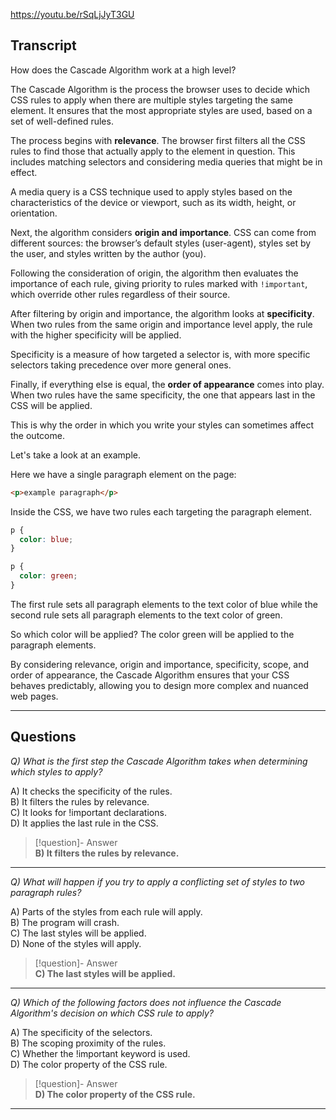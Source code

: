 https://youtu.be/rSqLjJyT3GU

## Transcript
How does the Cascade Algorithm work at a high level?

The Cascade Algorithm is the process the browser uses to decide which CSS rules to apply when there are multiple styles targeting the same element. It ensures that the most appropriate styles are used, based on a set of well-defined rules.

The process begins with **relevance**. The browser first filters all the CSS rules to find those that actually apply to the element in question. This includes matching selectors and considering media queries that might be in effect.

A media query is a CSS technique used to apply styles based on the characteristics of the device or viewport, such as its width, height, or orientation.

Next, the algorithm considers **origin and importance**. CSS can come from different sources: the browser’s default styles (user-agent), styles set by the user, and styles written by the author (you).

Following the consideration of origin, the algorithm then evaluates the importance of each rule, giving priority to rules marked with `!important`, which override other rules regardless of their source.

After filtering by origin and importance, the algorithm looks at **specificity**. When two rules from the same origin and importance level apply, the rule with the higher specificity will be applied.

Specificity is a measure of how targeted a selector is, with more specific selectors taking precedence over more general ones.

Finally, if everything else is equal, the **order of appearance** comes into play. When two rules have the same specificity, the one that appears last in the CSS will be applied.

This is why the order in which you write your styles can sometimes affect the outcome.

Let's take a look at an example.

Here we have a single paragraph element on the page:

```html
<p>example paragraph</p>
```

Inside the CSS, we have two rules each targeting the paragraph element.

```css
p {
  color: blue;
}

p {
  color: green; 
}
```

The first rule sets all paragraph elements to the text color of blue while the second rule sets all paragraph elements to the text color of green.

So which color will be applied? The color green will be applied to the paragraph elements.

By considering relevance, origin and importance, specificity, scope, and order of appearance, the Cascade Algorithm ensures that your CSS behaves predictably, allowing you to design more complex and nuanced web pages.

---
## Questions
*Q) What is the first step the Cascade Algorithm takes when determining which styles to apply?*

A) It checks the specificity of the rules.  
B) It filters the rules by relevance.  
C) It looks for !important declarations.  
D) It applies the last rule in the CSS.  

> [!question]- Answer  
> **B) It filters the rules by relevance.**  

---

*Q) What will happen if you try to apply a conflicting set of styles to two paragraph rules?*

A) Parts of the styles from each rule will apply.  
B) The program will crash.  
C) The last styles will be applied.  
D) None of the styles will apply.  

> [!question]- Answer  
> **C) The last styles will be applied.**  

---

*Q) Which of the following factors does not influence the Cascade Algorithm's decision on which CSS rule to apply?*

A) The specificity of the selectors.  
B) The scoping proximity of the rules.  
C) Whether the !important keyword is used.  
D) The color property of the CSS rule.  

> [!question]- Answer  
> **D) The color property of the CSS rule.**  

---
